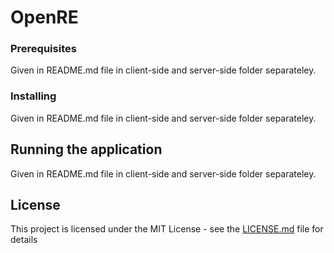 # OpenRE

### Prerequisites

Given in README.md file in client-side and server-side folder separateley.

### Installing

Given in README.md file in client-side and server-side folder separateley.

## Running the application

Given in README.md file in client-side and server-side folder separateley.


## License

This project is licensed under the MIT License - see the [LICENSE.md](LICENSE.md) file for details
